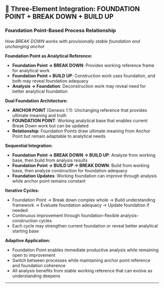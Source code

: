 ## 🤝 Three-Element Integration: FOUNDATION POINT + BREAK DOWN + BUILD UP

### Foundation Point-Based Process Relationship
*How BREAK DOWN works with provisionally stable foundation and unchanging anchor*

**Foundation Point as Analytical Reference:**
- **Foundation Point → BREAK DOWN**: Provides working reference frame for analytical work
- **Foundation Point + BUILD UP**: Construction work uses foundation, and both may reveal foundation adequacy
- **Analysis → Foundation**: Deconstruction work may reveal need for better analytical foundation

**Dual Foundation Architecture:**
- **ANCHOR POINT** (Genesis 1:1): Unchanging reference that provides ultimate meaning and truth
- **FOUNDATION POINT**: Working analytical base that enables current Break Down work but can be updated
- **Relationship**: Foundation Points draw ultimate meaning from Anchor Point but remain adaptable to analytical needs

**Sequential Integration:**
- **Foundation Point → BREAK DOWN → BUILD UP**: Analyze from working base, then build from analysis results  
- **Foundation Point → BUILD UP → BREAK DOWN**: Build from working base, then analyze construction for foundation adequacy
- **Foundation Updates**: Working foundation can improve through analysis while anchor point remains constant

**Iterative Cycles:**
- Foundation Point → Break down complex whole → Build understanding framework → Evaluate foundation adequacy → Update foundation if needed
- Continuous improvement through foundation-flexible analysis-construction cycles
- Each cycle may strengthen current foundation or reveal better analytical starting base

**Adaptive Application:**
- Foundation Point enables immediate productive analysis while remaining open to improvement
- Switch between processes while maintaining anchor point reference and foundation coherence
- All analysis benefits from stable working reference that can evolve as understanding deepens

---

